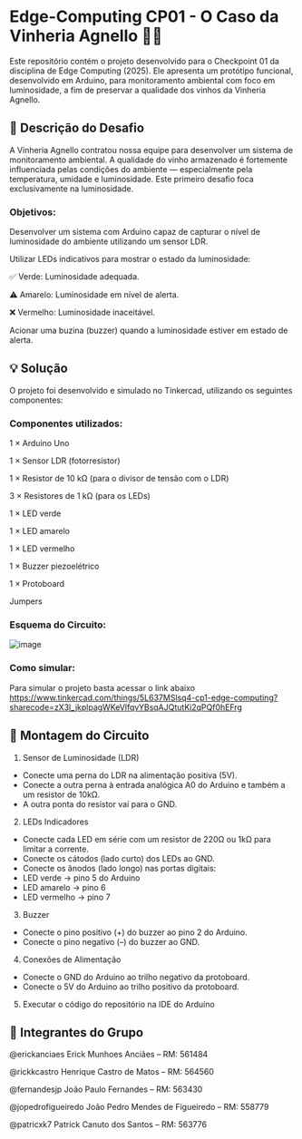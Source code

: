 # Edge-Computing CP01 - O Caso da Vinheria Agnello 🍷💡
Este repositório contém o projeto desenvolvido para o Checkpoint 01 da disciplina de Edge Computing (2025). Ele apresenta um protótipo funcional, desenvolvido em Arduino, para monitoramento ambiental com foco em luminosidade, a fim de preservar a qualidade dos vinhos da Vinheria Agnello.

## 🧩 Descrição do Desafio
A Vinheria Agnello contratou nossa equipe para desenvolver um sistema de monitoramento ambiental. A qualidade do vinho armazenado é fortemente influenciada pelas condições do ambiente — especialmente pela temperatura, umidade e luminosidade. Este primeiro desafio foca exclusivamente na luminosidade.

### Objetivos:
Desenvolver um sistema com Arduino capaz de capturar o nível de luminosidade do ambiente utilizando um sensor LDR.

Utilizar LEDs indicativos para mostrar o estado da luminosidade:

✅ Verde: Luminosidade adequada.

⚠️ Amarelo: Luminosidade em nível de alerta.

❌ Vermelho: Luminosidade inaceitável.

Acionar uma buzina (buzzer) quando a luminosidade estiver em estado de alerta.

## 💡 Solução
O projeto foi desenvolvido e simulado no Tinkercad, utilizando os seguintes componentes:

### Componentes utilizados:
1 × Arduino Uno

1 × Sensor LDR (fotorresistor)

1 × Resistor de 10 kΩ (para o divisor de tensão com o LDR)

3 × Resistores de 1 kΩ (para os LEDs)

1 × LED verde

1 × LED amarelo

1 × LED vermelho

1 × Buzzer piezoelétrico

1 × Protoboard

Jumpers

### Esquema do Circuito:
![image](https://github.com/user-attachments/assets/6551f686-f69a-4fc5-b131-5d4f29270a7f)

### Como simular:
Para simular o projeto basta acessar o link abaixo <br>
https://www.tinkercad.com/things/5L637MSlsq4-cp1-edge-computing?sharecode=zX3l_jkplpagWKeVlfqvYBsqAJQtutKj2qPQf0hEFrg

## 🧩 Montagem do Circuito
1. Sensor de Luminosidade (LDR)
- Conecte uma perna do LDR na alimentação positiva (5V).
- Conecte a outra perna à entrada analógica A0 do Arduino e também a um resistor de 10kΩ.
- A outra ponta do resistor vai para o GND.

2. LEDs Indicadores
- Conecte cada LED em série com um resistor de 220Ω ou 1kΩ para limitar a corrente.
- Conecte os cátodos (lado curto) dos LEDs ao GND.
- Conecte os ânodos (lado longo) nas portas digitais:
- LED verde → pino 5 do Arduino
- LED amarelo → pino 6
- LED vermelho → pino 7

3. Buzzer
- Conecte o pino positivo (+) do buzzer ao pino 2 do Arduino.
- Conecte o pino negativo (–) do buzzer ao GND.

4. Conexões de Alimentação
- Conecte o GND do Arduino ao trilho negativo da protoboard.
- Conecte o 5V do Arduino ao trilho positivo da protoboard.

5. Executar o código do repositório na IDE do Arduíno

## 👥 Integrantes do Grupo
@erickanciaes
Erick Munhoes Anciães – RM: 561484

@rickkcastro
Henrique Castro de Matos – RM: 564560

@fernandesjp
João Paulo Fernandes – RM: 563430

@jopedrofigueiredo
João Pedro Mendes de Figueiredo – RM: 558779

@patricxk7
Patrick Canuto dos Santos – RM: 563776
